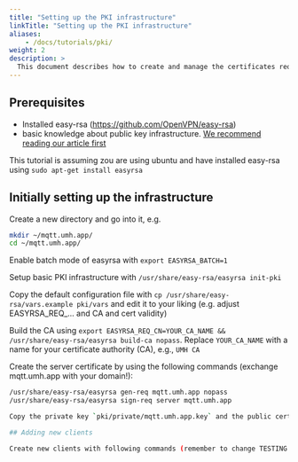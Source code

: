 ```yaml
---
title: "Setting up the PKI infrastructure"
linkTitle: "Setting up the PKI infrastructure"
aliases:
    - /docs/tutorials/pki/
weight: 2
description: >
  This document describes how to create and manage the certificates required for MQTT 
---
```


## Prerequisites

- Installed easy-rsa (https://github.com/OpenVPN/easy-rsa)
- basic knowledge about public key infrastructure. [We recommend reading our article first](/docs/Concepts/symmetric-asymmetric-encryption)

This tutorial is assuming zou are using ubuntu and have installed easy-rsa using `sudo apt-get install easyrsa`

## Initially setting up the infrastructure

Create a new directory and go into it, e.g. 
```bash
mkdir ~/mqtt.umh.app/
cd ~/mqtt.umh.app/
```

Enable batch mode of easyrsa with `export EASYRSA_BATCH=1`

Setup basic PKI infrastructure with `/usr/share/easy-rsa/easyrsa init-pki`

Copy the default configuration file with `cp /usr/share/easy-rsa/vars.example pki/vars` and edit it to your liking (e.g. adjust EASYRSA_REQ_... and CA and cert validity)

Build the CA using `export EASYRSA_REQ_CN=YOUR_CA_NAME && /usr/share/easy-rsa/easyrsa build-ca nopass`. Replace `YOUR_CA_NAME` with a name for your certificate authority (CA), e.g., `UMH CA`

Create the server certificate by using the following commands (exchange mqtt.umh.app with your domain!):
```bash
/usr/share/easy-rsa/easyrsa gen-req mqtt.umh.app nopass
/usr/share/easy-rsa/easyrsa sign-req server mqtt.umh.app 

Copy the private key `pki/private/mqtt.umh.app.key` and the public certificate `pki/issued/mqtt.umh.app.crt` together with the root CA `pki/ca.crt` to the configuration of the MQTT broker.

## Adding new clients

Create new clients with following commands (remember to change TESTING with the planned MQTT client id): `export EASYRSA_REQ_CN=TESTING && /usr/share/easy-rsa/easyrsa gen-req $EASYRSA_REQ_CN nopass && /usr/share/easy-rsa/easyrsa sign-req client $EASYRSA_REQ_CN nopass`
